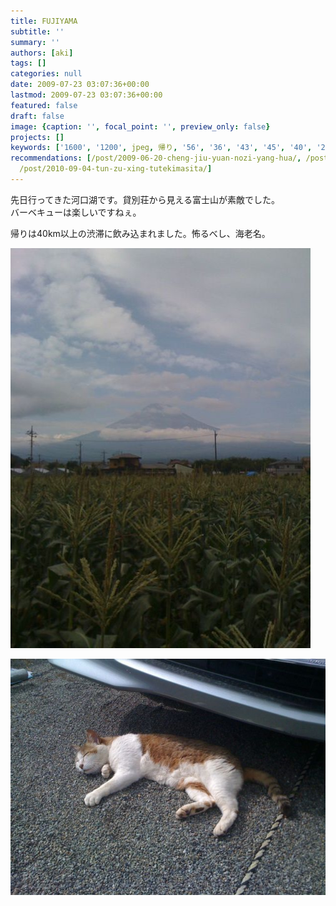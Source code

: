 ```yaml
---
title: FUJIYAMA
subtitle: ''
summary: ''
authors: [aki]
tags: []
categories: null
date: 2009-07-23 03:07:36+00:00
lastmod: 2009-07-23 03:07:36+00:00
featured: false
draft: false
image: {caption: '', focal_point: '', preview_only: false}
projects: []
keywords: ['1600', '1200', jpeg, 帰り, '56', '36', '43', '45', '40', '29']
recommendations: [/post/2009-06-20-cheng-jiu-yuan-nozi-yang-hua/, /post/2009-08-07-pokemonxin-gan-xian/,
  /post/2010-09-04-tun-zu-xing-tutekimasita/]
---
```

先日行ってきた河口湖です。貸別荘から見える富士山が素敵でした。  
バーベキューは楽しいですねぇ。

帰りは40km以上の渋滞に飲み込まれました。怖るべし、海老名。

![](p_1600_1200_625e8f56-a29c-4881-b4f7-45bcdc6e3f1b.jpeg)
  
![](l_1600_1200_91d6131c-6d5e-4e43-8a36-4299c59a23e8.jpeg)

